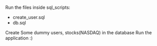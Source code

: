 Run the files inside sql_scripts:
   - create_user.sql
   - db.sql
     
Create Some dummy users, stocks(NASDAQ) in the database
Run the application :)
